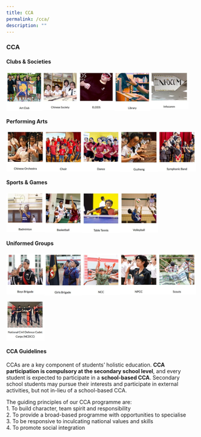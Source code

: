 ```yaml
---
title: CCA
permalink: /cca/
description: ""
---
```

### **CCA**

#### **Clubs & Societies**


<p><a href="https://staging.d1ph2u5puaqsvh.amplifyapp.com/cca/clubs-and-societies/art/">
<img style="width:19%" src="/images/cca1.jpg" align=left>
</a></p>																													 

<p><a href="https://staging.d1ph2u5puaqsvh.amplifyapp.com/cca/clubs-and-societies/chinese-society/">
<img style="width:19%" src="/images/cca2.jpg" align=left>
</a></p>	

<p><a href="https://staging.d1ph2u5puaqsvh.amplifyapp.com/cca/clubs-and-societies/eldds/">
<img style="width:19%" src="/images/cca3.jpg" align=left>
</a></p>	

<p><a href="https://staging.d1ph2u5puaqsvh.amplifyapp.com/cca/clubs-and-societies/library/">
<img style="width:19%" src="/images/cca4.jpg" align=left>
</a></p>	

<p><a href="https://staging.d1ph2u5puaqsvh.amplifyapp.com/cca/clubs-and-societies/infocomm/">
<img style="width:20%" src="/images/cca5.jpg" align=left>
</a></p>	

<br clear="left">

#### **Performing Arts**

<p><a href="https://staging.d1ph2u5puaqsvh.amplifyapp.com/cca/performing-arts/chinese-orchestra/">
<img style="width:20%" src="/images/cca6.jpg" align=left>
</a></p>	

<p><a href="https://staging.d1ph2u5puaqsvh.amplifyapp.com/cca/performing-arts/choir/">
<img style="width:20%" src="/images/cca7.jpg" align=left>
</a></p>	

<p><a href="https://staging.d1ph2u5puaqsvh.amplifyapp.com/cca/performing-arts/dance/">
<img style="width:20%" src="/images/cca8.jpg" align=left>
</a></p>	

<p><a href="https://staging.d1ph2u5puaqsvh.amplifyapp.com/cca/performing-arts/guzheng/">
<img style="width:20%" src="/images/cca9.jpg" align=left>
</a></p>	

<p><a href="https://staging.d1ph2u5puaqsvh.amplifyapp.com/cca/performing-arts/band/">
<img style="width:20%" src="/images/cca10.jpg" align=left>
</a></p>	

<br clear="left">

#### **Sports & Games**

<p><a href="https://staging.d1ph2u5puaqsvh.amplifyapp.com/cca/sports/badminton/">
<img style="width:20%" src="/images/cca11.jpg" align=left>
</a></p>	

<p><a href="https://staging.d1ph2u5puaqsvh.amplifyapp.com/cca/sports/basketball/">
<img style="width:20%" src="/images/cca12.jpg" align=left>
</a></p>	

<p><a href="https://staging.d1ph2u5puaqsvh.amplifyapp.com/cca/sports/volleyball/">
<img style="width:20%" src="/images/cca13.jpg" align=left>
</a></p>	

<p><a href="https://staging.d1ph2u5puaqsvh.amplifyapp.com/cca/sports/table-tennis/">
<img style="width:20%" src="/images/cca14.jpg" align=left>
</a></p>	

<br clear="left">

#### **Uniformed Groups**

<p><a href="https://staging.d1ph2u5puaqsvh.amplifyapp.com/cca/uniformed-group/bb/">
<img style="width:20%" src="/images/cca15.jpg" align=left>
</a></p>

<p><a href="https://staging.d1ph2u5puaqsvh.amplifyapp.com/cca/uniformed-group/gb/">
<img style="width:20%" src="/images/cca16.jpg" align=left>
</a></p>	

<p><a href="https://staging.d1ph2u5puaqsvh.amplifyapp.com/cca/uniformed-group/ncc/">
<img style="width:20%" src="/images/cca17.jpg" align=left>
</a></p>	

<p><a href="https://staging.d1ph2u5puaqsvh.amplifyapp.com/cca/uniformed-group/npcc/">
<img style="width:20%" src="/images/cca18.jpg" align=left>
</a></p>	

<p><a href="https://staging.d1ph2u5puaqsvh.amplifyapp.com/cca/uniformed-group/scouts/">
<img style="width:20%" src="/images/cca19.jpg" align=left>
</a></p>	

<br clear="left">

<p><a href="https://staging.d1ph2u5puaqsvh.amplifyapp.com/cca/uniformed-group/ncdcc/">
<img style="width:20%" src="/images/cca20.jpg" align=left>
</a></p>

<br clear="left">

#### **CCA Guidelines**
CCAs are a key component of students’ holistic education. **CCA participation is compulsory at the secondary school level**, and every student is expected to participate in a **school-based CCA**. Secondary school students may pursue their interests and participate in external activities, but not in-lieu of a school-based CCA.

The guiding principles of our CCA programme are:<br>
1\. To build character, team spirit and responsibility<br>
2\. To provide a broad-based programme with opportunities to specialise<br>
3\. To be responsive to inculcating national values and skills<br>
4\. To promote social integration